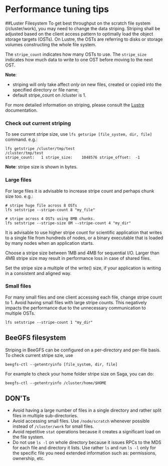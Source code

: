 # Performance tuning tips
##Luster Filesystem 
To get best throughput on the scratch file system (/cluster/work), you may
need to change the data striping. Striping shall be adjusted based on the
client access pattern to optimally load the object storage targets (OSTs).
On Lustre, the OSTs are referring to disks or storage volumes constructing the
whole file system.

The `stripe_count` indicates how many OSTs to use.
The `stripe_size` indicates how much data to write to one OST before moving to 
the next OST.

**Note**: 
* striping will only take affect *only* on new files, created or copied
 into the specified directory or file name;
* default stripe_count on /cluster is 1.

For more detailed information on striping, please consult the
[Lustre](http://lustre.org) documentation.

### Check out current striping

To see current stripe size, use `lfs getsripe [file_system, dir, file]`
command. e.g.:

```
lfs getstripe /cluster/tmp/test
/cluster/tmp/test
stripe_count:   1 stripe_size:    1048576 stripe_offset:  -1
```
**Note**: stripe size is shown in bytes.

### Large files

For large files it is advisable to increase stripe count and perhaps chunk size
too. e.g.:

```
# stripe huge file across 8 OSTs
lfs setstripe --stripe-count 8 "my_file"

# stripe across 4 OSTs using 8MB chunks.
lfs setstripe --stripe-size 8M --stripe-count 4 "my_dir"
```

It is advisable to use higher stripe count for scientific application that 
writes to a single file from hundreds of nodes, or a binary executable that 
is loaded by many nodes when an application starts.

Choose a stripe size between 1MB and 4MB for sequential I/O. Larger than 4MB 
stripe size may result in performance loss in case of shared files.

Set the stripe size a multiple of the write() size, if your application is
writing in a consistent and aligned way.

### Small files

For many small files and one client accessing each file, change stripe count to 1.
Avoid having small files with large stripe counts. This negatively impacts the 
performance due to the unnecessary communication to multiple OSTs.

    lfs setstripe --stripe-count 1 "my_dir"
## BeeGFS filesystem 
Striping in BeeGFS can be configured on a per-directory and per-file basis. To check current stripe szie, use 

`beegfs-ctl --getentryinfo [file_system, dir, file]`
 
For example to check your home folder stripe size on Saga, you can do:

```beegfs-ctl --getentryinfo /cluster/home/$HOME```
## DON'Ts

* Avoid having a large number of files in a single directory and rather split
	files in multiple sub-directories.
* Avoid accessing small files. Use `/node/scratch` whenever possible instead
	of `/cluster/work` for small files.
* Avoid repetitive `stat` operations because it creates a significant load on
	the file system.
* Do not use `ls -l` on whole directory because it issues RPCs to the MDS for
	each file and directory it lists. Use rather `ls` and run `ls -l` only for
	the specific file you need extended information such as: permissions,
	ownership, etc.
